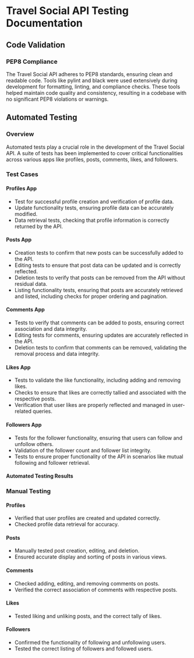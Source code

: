 # Travel Social API Testing Documentation

## Code Validation

### PEP8 Compliance

The Travel Social API adheres to PEP8 standards, ensuring clean and readable code. Tools like pylint and black were used extensively during development for formatting, linting, and compliance checks. These tools helped maintain code quality and consistency, resulting in a codebase with no significant PEP8 violations or warnings.

## Automated Testing

### Overview

Automated tests play a crucial role in the development of the Travel Social API. A suite of tests has been implemented to cover critical functionalities across various apps like profiles, posts, comments, likes, and followers.

### Test Cases

#### Profiles App

- Test for successful profile creation and verification of profile data.
- Update functionality tests, ensuring profile data can be accurately modified.
- Data retrieval tests, checking that profile information is correctly returned by the API.

#### Posts App

- Creation tests to confirm that new posts can be successfully added to the API.
- Editing tests to ensure that post data can be updated and is correctly reflected.
- Deletion tests to verify that posts can be removed from the API without residual data.
- Listing functionality tests, ensuring that posts are accurately retrieved and listed, including checks for proper ordering and pagination.

#### Comments App

- Tests to verify that comments can be added to posts, ensuring correct association and data integrity.
- Editing tests for comments, ensuring updates are accurately reflected in the API.
- Deletion tests to confirm that comments can be removed, validating the removal process and data integrity.

#### Likes App

- Tests to validate the like functionality, including adding and removing likes.
- Checks to ensure that likes are correctly tallied and associated with the respective posts.
- Verification that user likes are properly reflected and managed in user-related queries.

#### Followers App

- Tests for the follower functionality, ensuring that users can follow and unfollow others.
- Validation of the follower count and follower list integrity.
- Tests to ensure proper functionality of the API in scenarios like mutual following and follower retrieval.

#### Automated Testing Results

### Manual Testing

#### Profiles

- Verified that user profiles are created and updated correctly.
- Checked profile data retrieval for accuracy.

#### Posts

- Manually tested post creation, editing, and deletion.
- Ensured accurate display and sorting of posts in various views.

#### Comments

- Checked adding, editing, and removing comments on posts.
- Verified the correct association of comments with respective posts.

#### Likes

- Tested liking and unliking posts, and the correct tally of likes.

#### Followers

- Confirmed the functionality of following and unfollowing users.
- Tested the correct listing of followers and followed users.
